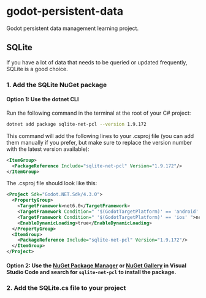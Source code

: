 # godot-persistent-data
 Godot persistent data management learning project.


## SQLite

If you have a lot of data that needs to be queried or updated frequently, SQLite is a good choice.


### 1. Add the SQLite NuGet package

#### Option 1: Use the dotnet CLI

Run the following command in the terminal at the root of your C# project:

```bash
dotnet add package sqlite-net-pcl --version 1.9.172
```

This command will add the following lines to your .csproj file (you can add them manually if you prefer, but make sure to replace the version number with the latest version available):

```xml
<ItemGroup>
  <PackageReference Include="sqlite-net-pcl" Version="1.9.172"/>
</ItemGroup>
```

The .csproj file should look like this:

```xml
<Project Sdk="Godot.NET.Sdk/4.3.0">
  <PropertyGroup>
    <TargetFramework>net6.0</TargetFramework>
    <TargetFramework Condition=" '$(GodotTargetPlatform)' == 'android' ">net7.0</TargetFramework>
    <TargetFramework Condition=" '$(GodotTargetPlatform)' == 'ios' ">net8.0</TargetFramework>
    <EnableDynamicLoading>true</EnableDynamicLoading>
  </PropertyGroup>
  <ItemGroup>
    <PackageReference Include="sqlite-net-pcl" Version="1.9.172"/>
  </ItemGroup>
</Project>
```

#### Option 2: Use the [NuGet Package Manager] or [NuGet Gallery] in Visual Studio Code and search for `sqlite-net-pcl` to install the package.



### 2. Add the SQLite.cs file to your project


[NuGet Package Manager]: https://marketplace.visualstudio.com/items?itemName=jmrog.vscode-nuget-package-manager
[NuGet Gallery]: https://marketplace.visualstudio.com/items?itemName=patcx.vscode-nuget-gallery

